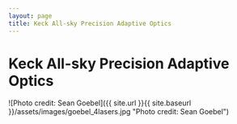 ```yaml
---
layout: page
title: Keck All-sky Precision Adaptive Optics
---
```


# Keck All-sky Precision Adaptive Optics

![Photo credit: Sean Goebel]({{ site.url }}{{ site.baseurl }}/assets/images/goebel_4lasers.jpg "Photo credit: Sean Goebel")
